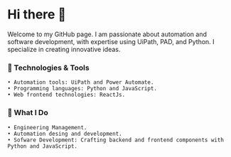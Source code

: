 # Hi there 👋
Welcome to my GitHub page. I am passionate about automation and software development, with expertise using UiPath, PAD, and Python. I specialize in creating innovative ideas.

### 🔧 Technologies & Tools
    • Automation tools: UiPath and Power Automate.
    • Programming languages: Python and JavaScript.
    • Web frontend technologies: ReactJs.

### 💼 What I Do
    • Engineering Management.
    • Automation desing and development.
    • Sofware Development: Crafting backend and frontend components with Python and JavaScript.
    
<!--
- 🔭 I’m currently working on ...
- 🌱 I’m currently learning ...
- 📫 How to reach me: ...
-->
